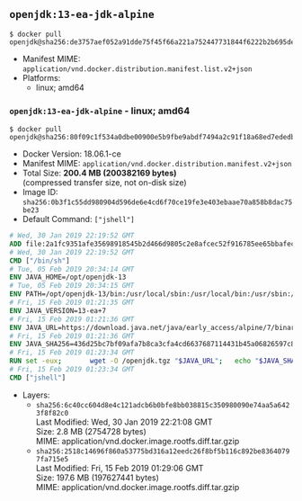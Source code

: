 ## `openjdk:13-ea-jdk-alpine`

```console
$ docker pull openjdk@sha256:de3757aef052a91dde75f45f66a221a752447731844f6222b2b695de13cb9b62
```

-	Manifest MIME: `application/vnd.docker.distribution.manifest.list.v2+json`
-	Platforms:
	-	linux; amd64

### `openjdk:13-ea-jdk-alpine` - linux; amd64

```console
$ docker pull openjdk@sha256:80f09c1f534a0dbe00900e5b9fbe9abdf7494a2c91f18a68ed7ededbd0c2486c
```

-	Docker Version: 18.06.1-ce
-	Manifest MIME: `application/vnd.docker.distribution.manifest.v2+json`
-	Total Size: **200.4 MB (200382169 bytes)**  
	(compressed transfer size, not on-disk size)
-	Image ID: `sha256:0b3f1c55dd980904d596de6e4cd6f70ce19fe3e403ebaae70a858b8dac75be23`
-	Default Command: `["jshell"]`

```dockerfile
# Wed, 30 Jan 2019 22:19:52 GMT
ADD file:2a1fc9351afe35698918545b2d466d9805c2e8afcec52f916785ee65bbafeced in / 
# Wed, 30 Jan 2019 22:19:52 GMT
CMD ["/bin/sh"]
# Tue, 05 Feb 2019 20:34:14 GMT
ENV JAVA_HOME=/opt/openjdk-13
# Tue, 05 Feb 2019 20:34:15 GMT
ENV PATH=/opt/openjdk-13/bin:/usr/local/sbin:/usr/local/bin:/usr/sbin:/usr/bin:/sbin:/bin
# Fri, 15 Feb 2019 01:21:35 GMT
ENV JAVA_VERSION=13-ea+7
# Fri, 15 Feb 2019 01:21:36 GMT
ENV JAVA_URL=https://download.java.net/java/early_access/alpine/7/binaries/openjdk-13-ea+7_linux-x64-musl_bin.tar.gz
# Fri, 15 Feb 2019 01:21:36 GMT
ENV JAVA_SHA256=436d25bc7bf09afa7b8ca3cfa4cd6637687114431b45a06826597c8ae0d4dba3
# Fri, 15 Feb 2019 01:23:34 GMT
RUN set -eux; 		wget -O /openjdk.tgz "$JAVA_URL"; 	echo "$JAVA_SHA256 */openjdk.tgz" | sha256sum -c -; 	mkdir -p "$JAVA_HOME"; 	tar --extract --file /openjdk.tgz --directory "$JAVA_HOME" --strip-components 1; 	rm /openjdk.tgz; 		java -Xshare:dump; 		java --version; 	javac --version
# Fri, 15 Feb 2019 01:23:34 GMT
CMD ["jshell"]
```

-	Layers:
	-	`sha256:6c40cc604d8e4c121adcb6b0bfe8bb038815c350980090e74aa5a6423f8f82c0`  
		Last Modified: Wed, 30 Jan 2019 22:21:08 GMT  
		Size: 2.8 MB (2754728 bytes)  
		MIME: application/vnd.docker.image.rootfs.diff.tar.gzip
	-	`sha256:2518c14696f860a53775bd316a12eedc26f8bf5b116c892be83640797fa715e5`  
		Last Modified: Fri, 15 Feb 2019 01:29:06 GMT  
		Size: 197.6 MB (197627441 bytes)  
		MIME: application/vnd.docker.image.rootfs.diff.tar.gzip
